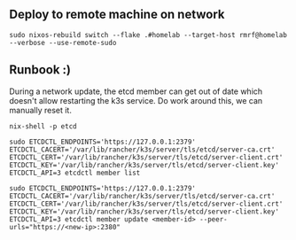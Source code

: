 ## Deploy to remote machine on network

```
sudo nixos-rebuild switch --flake .#homelab --target-host rmrf@homelab --verbose --use-remote-sudo
```

## Runbook :)

During a network update, the etcd member can get out of date which doesn't allow restarting the k3s service. Do work around this, we can manually reset it.

```
nix-shell -p etcd

sudo ETCDCTL_ENDPOINTS='https://127.0.0.1:2379' ETCDCTL_CACERT='/var/lib/rancher/k3s/server/tls/etcd/server-ca.crt' ETCDCTL_CERT='/var/lib/rancher/k3s/server/tls/etcd/server-client.crt' ETCDCTL_KEY='/var/lib/rancher/k3s/server/tls/etcd/server-client.key' ETCDCTL_API=3 etcdctl member list

sudo ETCDCTL_ENDPOINTS='https://127.0.0.1:2379' ETCDCTL_CACERT='/var/lib/rancher/k3s/server/tls/etcd/server-ca.crt' ETCDCTL_CERT='/var/lib/rancher/k3s/server/tls/etcd/server-client.crt' ETCDCTL_KEY='/var/lib/rancher/k3s/server/tls/etcd/server-client.key' ETCDCTL_API=3 etcdctl member update <member-id> --peer-urls="https://<new-ip>:2380"

```


